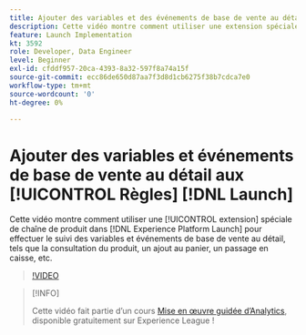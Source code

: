 ```yaml
---
title: Ajouter des variables et des événements de base de vente au détail aux règles Launch
description: Cette vidéo montre comment utiliser une extension spéciale de chaîne de produit dans Launch pour effectuer le suivi des variables et événements de base de vente au détail, tels que la consultation du produit, un ajout au panier, un passage en caisse, etc.
feature: Launch Implementation
kt: 3592
role: Developer, Data Engineer
level: Beginner
exl-id: cfddf957-20ca-4393-8a32-597f8a74a15f
source-git-commit: ecc86de650d87aa7f3d8d1cb6275f38b7cdca7e0
workflow-type: tm+mt
source-wordcount: '0'
ht-degree: 0%

---
```


# Ajouter des variables et événements de base de vente au détail aux [!UICONTROL Règles] [!DNL Launch]

Cette vidéo montre comment utiliser une [!UICONTROL extension] spéciale de chaîne de produit dans [!DNL Experience Platform Launch] pour effectuer le suivi des variables et événements de base de vente au détail, tels que la consultation du produit, un ajout au panier, un passage en caisse, etc.

>[!VIDEO](https://video.tv.adobe.com/v/28763/?quality=12&learn=on)

>[!INFO]
>
> Cette vidéo fait partie d’un cours [Mise en œuvre guidée d’Analytics](https://experienceleague.adobe.com/?recommended=Analytics-D-1-2019.1), disponible gratuitement sur Experience League !